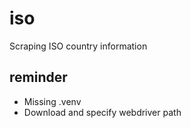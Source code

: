 # iso
Scraping ISO country information

## reminder
* Missing .venv
* Download and specify webdriver path
